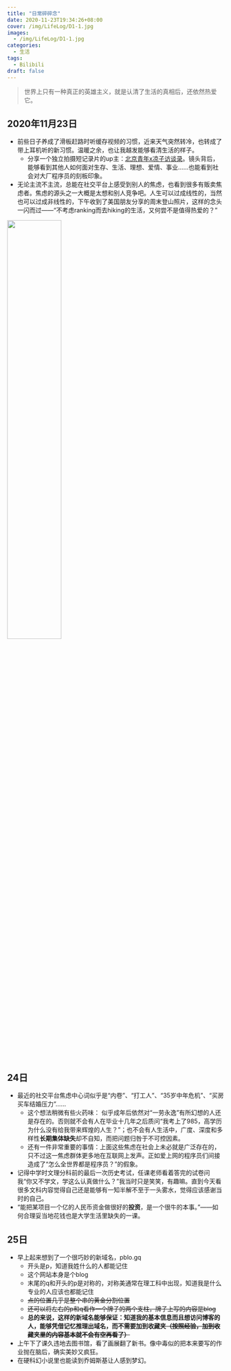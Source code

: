 ```yaml
---
title: "日常碎碎念"
date: 2020-11-23T19:34:26+08:00
cover: /img/LifeLog/D1-1.jpg
images:
  - /img/LifeLog/D1-1.jpg
categories:
  - 生活
tags:
  - Bilibili	
draft: false
---
```


>   世界上只有一种真正的英雄主义，就是认清了生活的真相后，还依然热爱它。



## 2020年11月23日

-   前些日子养成了滑板赶路时听缓存视频的习惯，近来天气突然转冷，也转成了带上耳机听的新习惯。温暖之余，也让我越发能够看清生活的样子。
    -   分享一个独立拍摄短记录片的up主：[北京青年x凉子访谈录](https://space.bilibili.com/496688267)。镜头背后，能够看到其他人如何面对生存、生活、理想、爱情、事业……也能看到社会对大厂程序员的刻板印象。
-   无论主流不主流，总能在社交平台上感受到别人的焦虑，也看到很多有贩卖焦虑者。焦虑的源头之一大概是太想和别人竞争吧。人生可以过成线性的，当然也可以过成非线性的，下午收到了美国朋友分享的周末登山照片，这样的念头一闪而过——“不考虑ranking而去hiking的生活，又何尝不是值得热爱的？”

<img src="/img/LifeLog/D1-1.jpg" width=50%/>

## 24日

-   最近的社交平台焦虑中心词似乎是“内卷”、“打工人”、“35岁中年危机”、“买房买车结婚压力”……
    -  这个想法稍微有些火药味： 似乎成年后依然对“一劳永逸”有所幻想的人还是存在的。否则就不会有人在毕业十几年之后质问“我考上了985，高学历为什么没有给我带来辉煌的人生？”；也不会有人生活中，广度、深度和多样性**长期集体缺失**却不自知，而把问题归咎于不可控因素。
    -   还有一件非常重要的事情：上面这些焦虑在社会上未必就是广泛存在的，只不过这一焦虑群体更多地在互联网上发声。正如爱上网的程序员们间接造成了“怎么全世界都是程序员？”的假象。
-  记得中学时文理分科前的最后一次历史考试，任课老师看着答完的试卷问我“你又不学文，学这么认真做什么？”我当时只是笑笑，有趣嘛。直到今天看很多文科内容觉得自己还是能够有一知半解不至于一头雾水，觉得应该感谢当时的自己。
-   “能把某项目一个亿的人民币资金做很好的**投资**，是一个很牛的本事。”——如何合理妥当地花钱也是大学生活里缺失的一课。

## 25日

-  早上起来想到了一个很巧妙的新域名，pblo.gq
    -   开头是p，知道我姓什么的人都能记住
    -   这个网站本身是个blog
    -   末尾的q和开头的p是对称的，对称美通常在理工科中出现，知道我是什么专业的人应该也都能记住
    -   ~~点的位置几乎是整个串的黄金分割位置~~
    -   ~~还可以将左右的p和q看作一个牌子的两个支柱，牌子上写的内容是blog~~
    -   **总的来说，这样的新域名能够保证：知道我的基本信息而且想访问博客的人，能够凭借记忆推理出域名，而不需要加到收藏夹~~（按照经验，加到收藏夹里的内容基本就不会有空再看了）~~**
-   上午下了课久违地去图书馆，看了画展翻了新书。像中毒似的把本来要写的作业抛在脑后，确实美妙又疯狂。
-   在硬科幻小说里也能读到乔姆斯基让人感到梦幻。
